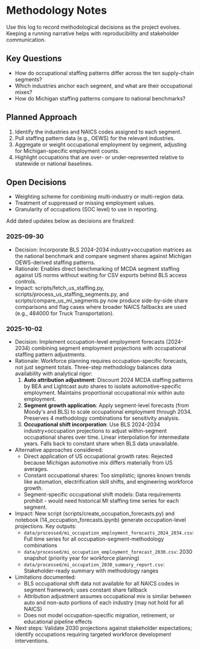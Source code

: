 # Methodology Notes

Use this log to record methodological decisions as the project evolves. Keeping a running narrative helps with reproducibility and stakeholder communication.

## Key Questions

- How do occupational staffing patterns differ across the ten supply-chain segments?
- Which industries anchor each segment, and what are their occupational mixes?
- How do Michigan staffing patterns compare to national benchmarks?

## Planned Approach

1. Identify the industries and NAICS codes assigned to each segment.
2. Pull staffing pattern data (e.g., OEWS) for the relevant industries.
3. Aggregate or weight occupational employment by segment, adjusting for Michigan-specific employment counts.
4. Highlight occupations that are over- or under-represented relative to statewide or national baselines.

## Open Decisions

- Weighting scheme for combining multi-industry or multi-region data.
- Treatment of suppressed or missing employment values.
- Granularity of occupations (SOC level) to use in reporting.

Add dated updates below as decisions are finalized:

### 2025-09-30

- Decision: Incorporate BLS 2024-2034 industry×occupation matrices as the national benchmark and compare segment shares against Michigan OEWS-derived staffing patterns.
- Rationale: Enables direct benchmarking of MCDA segment staffing against US norms without waiting for CSV exports behind BLS access controls.
- Impact: scripts/fetch_us_staffing.py, scripts/process_us_staffing_segments.py, and scripts/compare_us_mi_segments.py now produce side-by-side share comparisons and flag cases where broader NAICS fallbacks are used (e.g., 484000 for Truck Transportation).

### 2025-10-02

- Decision: Implement occupation-level employment forecasts (2024-2034) combining segment employment projections with occupational staffing pattern adjustments.
- Rationale: Workforce planning requires occupation-specific forecasts, not just segment totals. Three-step methodology balances data availability with analytical rigor:
  1. **Auto attribution adjustment**: Discount 2024 MCDA staffing patterns by BEA and Lightcast auto shares to isolate automotive-specific employment. Maintains proportional occupational mix within auto employment.
  2. **Segment growth application**: Apply segment-level forecasts (from Moody's and BLS) to scale occupational employment through 2034. Preserves 4 methodology combinations for sensitivity analysis.
  3. **Occupational shift incorporation**: Use BLS 2024-2034 industry×occupation projections to adjust within-segment occupational shares over time. Linear interpolation for intermediate years. Falls back to constant share when BLS data unavailable.
- Alternative approaches considered:
  - Direct application of US occupational growth rates: Rejected because Michigan automotive mix differs materially from US averages.
  - Constant occupational shares: Too simplistic; ignores known trends like automation, electrification skill shifts, and engineering workforce growth.
  - Segment-specific occupational shift models: Data requirements prohibit - would need historical MI staffing time series for each segment.
- Impact: New script (scripts/create_occupation_forecasts.py) and notebook (14_occupation_forecasts.ipynb) generate occupation-level projections. Key outputs:
  - `data/processed/mi_occupation_employment_forecasts_2024_2034.csv`: Full time series for all occupation-segment-methodology combinations
  - `data/processed/mi_occupation_employment_forecast_2030.csv`: 2030 snapshot (priority year for workforce planning)
  - `data/processed/mi_occupation_2030_summary_report.csv`: Stakeholder-ready summary with methodology ranges
- Limitations documented:
  - BLS occupational shift data not available for all NAICS codes in segment framework; uses constant share fallback
  - Attribution adjustment assumes occupational mix is similar between auto and non-auto portions of each industry (may not hold for all NAICS)
  - Does not model occupation-specific migration, retirement, or educational pipeline effects
- Next steps: Validate 2030 projections against stakeholder expectations; identify occupations requiring targeted workforce development interventions.
